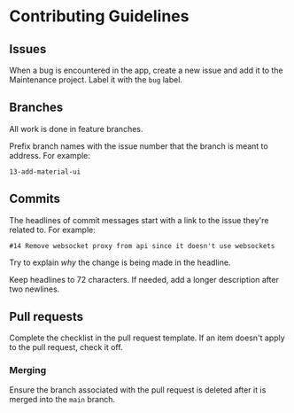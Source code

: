 # Contributing Guidelines

## Issues

When a bug is encountered in the app, create a new issue and add it to the
Maintenance project. Label it with the `bug` label.

## Branches

All work is done in feature branches.

Prefix branch names with the issue number that the branch is meant to address.
For example:

```
13-add-material-ui
```

## Commits

The headlines of commit messages start with a link to the issue they're related
to. For example:

```
#14 Remove websocket proxy from api since it doesn't use websockets
```

Try to explain _why_ the change is being made in the headline.

Keep headlines to 72 characters. If needed, add a longer description after two
newlines.

## Pull requests

Complete the checklist in the pull request template. If an item doesn't apply to
the pull request, check it off.

### Merging

Ensure the branch associated with the pull request is deleted after it is merged
into the `main` branch.
